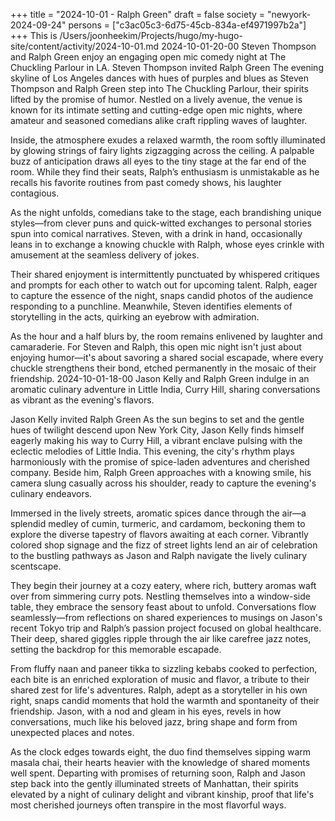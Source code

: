 +++
title = "2024-10-01 - Ralph Green"
draft = false
society = "newyork-2024-09-24"
persons = ["c3ac05c3-6d75-45cb-834a-ef4971997b2a"]
+++
This is /Users/joonheekim/Projects/hugo/my-hugo-site/content/activity/2024-10-01.md
2024-10-01-20-00
Steven Thompson and Ralph Green enjoy an engaging open mic comedy night at The Chuckling Parlour in LA.
Steven Thompson invited Ralph Green
The evening skyline of Los Angeles dances with hues of purples and blues as Steven Thompson and Ralph Green step into The Chuckling Parlour, their spirits lifted by the promise of humor. Nestled on a lively avenue, the venue is known for its intimate setting and cutting-edge open mic nights, where amateur and seasoned comedians alike craft rippling waves of laughter.

Inside, the atmosphere exudes a relaxed warmth, the room softly illuminated by glowing strings of fairy lights zigzagging across the ceiling. A palpable buzz of anticipation draws all eyes to the tiny stage at the far end of the room. While they find their seats, Ralph’s enthusiasm is unmistakable as he recalls his favorite routines from past comedy shows, his laughter contagious.

As the night unfolds, comedians take to the stage, each brandishing unique styles—from clever puns and quick-witted exchanges to personal stories spun into comical narratives. Steven, with a drink in hand, occasionally leans in to exchange a knowing chuckle with Ralph, whose eyes crinkle with amusement at the seamless delivery of jokes.

Their shared enjoyment is intermittently punctuated by whispered critiques and prompts for each other to watch out for upcoming talent. Ralph, eager to capture the essence of the night, snaps candid photos of the audience responding to a punchline. Meanwhile, Steven identifies elements of storytelling in the acts, quirking an eyebrow with admiration.

As the hour and a half blurs by, the room remains enlivened by laughter and camaraderie. For Steven and Ralph, this open mic night isn't just about enjoying humor—it's about savoring a shared social escapade, where every chuckle strengthens their bond, etched permanently in the mosaic of their friendship.
2024-10-01-18-00
Jason Kelly and Ralph Green indulge in an aromatic culinary adventure in Little India, Curry Hill, sharing conversations as vibrant as the evening's flavors. 

Jason Kelly invited Ralph Green
As the sun begins to set and the gentle hues of twilight descend upon New York City, Jason Kelly finds himself eagerly making his way to Curry Hill, a vibrant enclave pulsing with the eclectic melodies of Little India. This evening, the city's rhythm plays harmoniously with the promise of spice-laden adventures and cherished company. Beside him, Ralph Green approaches with a knowing smile, his camera slung casually across his shoulder, ready to capture the evening's culinary endeavors.

Immersed in the lively streets, aromatic spices dance through the air—a splendid medley of cumin, turmeric, and cardamom, beckoning them to explore the diverse tapestry of flavors awaiting at each corner. Vibrantly colored shop signage and the fizz of street lights lend an air of celebration to the bustling pathways as Jason and Ralph navigate the lively culinary scentscape.

They begin their journey at a cozy eatery, where rich, buttery aromas waft over from simmering curry pots. Nestling themselves into a window-side table, they embrace the sensory feast about to unfold. Conversations flow seamlessly—from reflections on shared experiences to musings on Jason's recent Tokyo trip and Ralph’s passion project focused on global healthcare. Their deep, shared giggles ripple through the air like carefree jazz notes, setting the backdrop for this memorable escapade.

From fluffy naan and paneer tikka to sizzling kebabs cooked to perfection, each bite is an enriched exploration of music and flavor, a tribute to their shared zest for life's adventures. Ralph, adept as a storyteller in his own right, snaps candid moments that hold the warmth and spontaneity of their friendship. Jason, with a nod and gleam in his eyes, revels in how conversations, much like his beloved jazz, bring shape and form from unexpected places and notes.

As the clock edges towards eight, the duo find themselves sipping warm masala chai, their hearts heavier with the knowledge of shared moments well spent. Departing with promises of returning soon, Ralph and Jason step back into the gently illuminated streets of Manhattan, their spirits elevated by a night of culinary delight and vibrant kinship, proof that life's most cherished journeys often transpire in the most flavorful ways.

